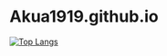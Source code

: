 # Akua1919.github.io
[![Top Langs](https://github-readme-stats.vercel.app/api/top-langs/?username=Akua1919)](https://github.com/anuraghazra/github-readme-stats)

